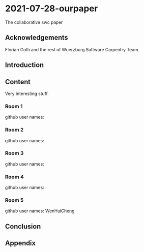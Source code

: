# 2021-07-28-ourpaper
The collaborative swc paper

## Acknowledgements

Florian Goth and the rest of Wuerzburg Software Carpentry Team.


## Introduction

## Content
Very interesting stuff.

### Room 1
github user names:

### Room 2
github user names:

### Room 3
github user names:

### Room 4
github user names:

### Room 5
github user names:
WenHuiCheng

## Conclusion

## Appendix
